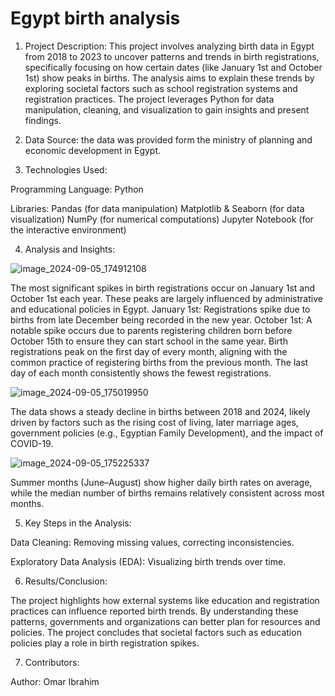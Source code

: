 # Egypt birth analysis

1. Project Description:
This project involves analyzing birth data in Egypt from 2018 to 2023 to uncover patterns and trends in birth registrations, specifically focusing on how certain dates (like January 1st and October 1st) show peaks in births. The analysis aims to explain these trends by exploring societal factors such as school registration systems and registration practices.
The project leverages Python for data manipulation, cleaning, and visualization to gain insights and present findings.

2. Data Source:
the data was provided form the ministry of planning and economic development in Egypt.

3. Technologies Used:
   
Programming Language: Python


Libraries:
Pandas (for data manipulation)
Matplotlib & Seaborn (for data visualization)
NumPy (for numerical computations)
Jupyter Notebook (for the interactive environment)

4. Analysis and Insights:
   
![image_2024-09-05_174912108](https://github.com/user-attachments/assets/09c5e301-95d0-42f1-ab9c-b42424f03d42)


The most significant spikes in birth registrations occur on January 1st and October 1st each year. These peaks are largely influenced by administrative and educational policies in Egypt.
January 1st: Registrations spike due to births from late December being recorded in the new year.
October 1st: A notable spike occurs due to parents registering children born before October 15th to ensure they can start school in the same year.
Birth registrations peak on the first day of every month, aligning with the common practice of registering births from the previous month. The last day of each month consistently shows the fewest registrations.

![image_2024-09-05_175019950](https://github.com/user-attachments/assets/6051fa49-242b-4180-8b3b-4e653ded7325)

The data shows a steady decline in births between 2018 and 2024, likely driven by factors such as the rising cost of living, later marriage ages, government policies (e.g., Egyptian Family Development), and the impact of COVID-19.

![image_2024-09-05_175225337](https://github.com/user-attachments/assets/b3305c31-13ee-4f3f-9205-40f73c41b8e2)


Summer months (June–August) show higher daily birth rates on average, while the median number of births remains relatively consistent across most months.

5. Key Steps in the Analysis:
   
Data Cleaning: Removing missing values, correcting inconsistencies.

Exploratory Data Analysis (EDA): Visualizing birth trends over time.

6. Results/Conclusion:
   
The project highlights how external systems like education and registration practices can influence reported birth trends. By understanding these patterns, governments and organizations can better plan for resources and policies. The project concludes that societal factors such as education policies play a role in birth registration spikes.

7. Contributors:
   
Author: Omar Ibrahim


